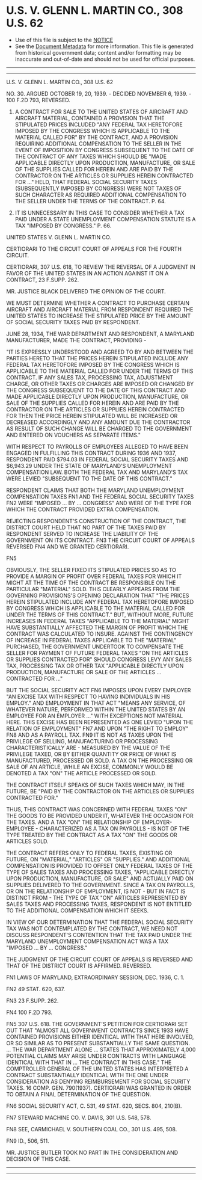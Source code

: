 ---
---

# U.S. V. GLENN L. MARTIN CO., 308 U.S. 62

* Use of this file is subject to the [NOTICE](https://github.com/publicdocs/notice/blob/master/NOTICE)
* See the [Document Metadata](../../../) for more information.
  This file is generated from historical government data; content and/or formatting may be inaccurate and out-of-date and should not be used for official purposes.

----------
----------

U.S. V. GLENN L. MARTIN CO., 308 U.S. 62

NO. 30.  ARGUED OCTOBER 19, 20, 1939.  - DECIDED NOVEMBER 6, 1939.  - 100 F.2D 793, REVERSED.

1.  A CONTRACT FOR SALE TO THE UNITED STATES OF AIRCRAFT AND AIRCRAFT MATERIAL, CONTAINED A PROVISION THAT THE STIPULATED PRICES INCLUDED "ANY FEDERAL TAX HERETOFORE IMPOSED BY THE CONGRESS WHICH IS APPLICABLE TO THE MATERIAL CALLED FOR" BY THE CONTRACT, AND A PROVISION REQUIRING ADDITIONAL COMPENSATION TO THE SELLER IN THE EVENT OF IMPOSITION BY CONGRESS SUBSEQUENT TO THE DATE OF THE CONTRACT OF ANY TAXES WHICH SHOULD BE "MADE APPLICABLE DIRECTLY UPON PRODUCTION, MANUFACTURE, OR SALE OF THE SUPPLIES CALLED FOR HEREIN AND ARE PAID BY THE CONTRACTOR ON THE ARTICLES OR SUPPLIES HEREIN CONTRACTED FOR  ..."  HELD, THAT FEDERAL SOCIAL SECURITY TAXES (SUBSEQUENTLY IMPOSED BY CONGRESS) WERE NOT TAXES OF SUCH CHARACTER AS REQUIRED ADDITIONAL COMPENSATION TO THE SELLER UNDER THE TERMS OF THE CONTRACT.  P. 64.

2.  IT IS UNNECESSARY IN THIS CASE TO CONSIDER WHETHER A TAX PAID UNDER A STATE UNEMPLOYMENT COMPENSATION STATUTE IS A TAX "IMPOSED BY CONGRESS."  P. 66.

UNITED STATES V. GLENN L. MARTIN CO.

CERTIORARI TO THE CIRCUIT COURT OF APPEALS FOR THE FOURTH CIRCUIT.

CERTIORARI, 307 U.S. 618, TO REVIEW THE REVERSAL OF A JUDGMENT IN FAVOR OF THE UNITED STATES IN AN ACTION AGAINST IT ON A CONTRACT, 23 F.SUPP.  262.

MR. JUSTICE BLACK DELIVERED THE OPINION OF THE COURT.

WE MUST DETERMINE WHETHER A CONTRACT TO PURCHASE CERTAIN AIRCRAFT AND AIRCRAFT MATERIAL FROM RESPONDENT REQUIRED THE UNITED STATES TO INCREASE THE STIPULATED PRICE BY THE AMOUNT OF SOCIAL SECURITY TAXES PAID BY RESPONDENT.

JUNE 28, 1934, THE WAR DEPARTMENT AND RESPONDENT, A MARYLAND MANUFACTURER, MADE THE CONTRACT, PROVIDING -

"IT IS EXPRESSLY UNDERSTOOD AND AGREED TO BY AND BETWEEN THE PARTIES HERETO THAT THE PRICES HEREIN STIPULATED INCLUDE ANY FEDERAL TAX HERETOFORE IMPOSED BY THE CONGRESS WHICH IS APPLICABLE TO THE MATERIAL CALLED FOR UNDER THE TERMS OF THIS CONTRACT.  IF ANY SALES TAX, PROCESSING TAX, ADJUSTMENT CHARGE, OR OTHER TAXES OR CHARGES ARE IMPOSED OR CHANGED BY THE CONGRESS SUBSEQUENT TO THE DATE OF THIS CONTRACT AND MADE APPLICABLE DIRECTLY UPON PRODUCTION, MANUFACTURE, OR SALE OF THE SUPPLIES CALLED FOR HEREIN AND ARE PAID BY THE CONTRACTOR ON THE ARTICLES OR SUPPLIES HEREIN CONTRACTED FOR THEN THE PRICE HEREIN STIPULATED WILL BE INCREASED OR DECREASED ACCORDINGLY AND ANY AMOUNT DUE THE CONTRACTOR AS RESULT OF SUCH CHANGE WILL BE CHARGED TO THE GOVERNMENT AND ENTERED ON VOUCHERS AS SEPARATE ITEMS."

WITH RESPECT TO PAYROLLS OF EMPLOYEES ALLEGED TO HAVE BEEN ENGAGED IN FULFILLING THIS CONTRACT DURING 1936 AND 1937, RESPONDENT PAID $794.03 IN FEDERAL SOCIAL SECURITY TAXES AND $6,943.29 UNDER THE STATE OF MARYLAND'S UNEMPLOYMENT COMPENSATION LAW.  BOTH THE FEDERAL TAX AND MARYLAND'S TAX WERE LEVIED "SUBSEQUENT TO THE DATE OF THIS CONTRACT."

RESPONDENT CLAIMS THAT BOTH THE MARYLAND UNEMPLOYMENT COMPENSATION TAXES FN1  AND THE FEDERAL SOCIAL SECURITY TAXES  FN2  WERE "IMPOSED ...  BY  ...  CONGRESS" AND WERE OF THE TYPE FOR WHICH THE CONTRACT PROVIDED EXTRA COMPENSATION.

REJECTING RESPONDENT'S CONSTRUCTION OF THE CONTRACT, THE DISTRICT COURT HELD THAT NO PART OF THE TAXES PAID BY RESPONDENT SERVED TO INCREASE THE LIABILITY OF THE GOVERNMENT ON ITS CONTRACT.  FN3 THE CIRCUIT COURT OF APPEALS REVERSED  FN4  AND WE GRANTED CERTIORARI.

FN5

OBVIOUSLY, THE SELLER FIXED ITS STIPULATED PRICES SO AS TO PROVIDE A MARGIN OF PROFIT OVER FEDERAL TAXES FOR WHICH IT MIGHT AT THE TIME OF THE CONTRACT BE RESPONSIBLE ON THE PARTICULAR "MATERIAL" SOLD.  THIS CLEARLY APPEARS FROM THE GOVERNING PROVISIONS'S OPENING DECLARATION THAT "THE PRICES HEREIN STIPULATED INCLUDE ANY FEDERAL TAX HERETOFORE IMPOSED BY CONGRESS WHICH IS APPLICABLE TO THE MATERIAL CALLED FOR UNDER THE TERMS OF THIS CONTRACT."  BUT, WITHOUT MORE, FUTURE INCREASES IN FEDERAL TAXES "APPLICABLE TO THE MATERIAL" MIGHT HAVE SUBSTANTIALLY AFFECTED THE MARGIN OF PROFIT WHICH THE CONTRACT WAS CALCULATED TO INSURE.  AGAINST THE CONTINGENCY OF INCREASE IN FEDERAL TAXES APPLICABLE TO THE "MATERIAL" PURCHASED, THE GOVERNMENT UNDERTOOK TO COMPENSATE THE SELLER FOR PAYMENT OF FUTURE FEDERAL TAXES "ON THE ARTICLES OR SUPPLIES CONTRACTED FOR" SHOULD CONGRESS LEVY ANY SALES TAX, PROCESSING TAX OR OTHER TAX "APPLICABLE DIRECTLY UPON PRODUCTION, MANUFACTURE OR SALE OF THE ARTICLES  ...  CONTRACTED FOR  ..."

BUT THE SOCIAL SECURITY ACT  FN6  IMPOSES UPON EVERY EMPLOYER "AN EXCISE TAX WITH RESPECT TO HAVING INDIVIDUALS IN HIS EMPLOY."  AND EMPLOYMENT IN THAT ACT "MEANS ANY SERVICE, OF WHATEVER NATURE, PERFORMED WITHIN THE UNITED STATES BY AN EMPLOYEE FOR AN EMPLOYER ..."  WITH EXCEPTIONS NOT MATERIAL HERE.  THIS EXCISE HAS BEEN REPRESENTED AS ONE LEVIED "UPON THE RELATION OF EMPLOYMENT"  FN7  AND UPON "THE RIGHT TO EMPLOY"  FN8  AND AS A PAYROLL TAX.  FN9  IT IS NOT AS TAXES UPON THE PRIVILEGE OF SELLING, MANUFACTURING OR PROCESSING CHARACTERISTICALLY ARE - MEASURED BY THE VALUE OF THE PRIVILEGE TAXED, OR BY EITHER QUANTITY OR PRICE OF WHAT IS MANUFACTURED, PROCESSED OR SOLD.  A TAX ON THE PROCESSING OR SALE OF AN ARTICLE, WHILE AN EXCISE, COMMONLY WOULD BE DENOTED A TAX "ON" THE ARTICLE PROCESSED OR SOLD.

THE CONTRACT ITSELF SPEAKS OF SUCH TAXES WHICH MAY, IN THE FUTURE, BE "PAID BY THE CONTRACTOR ON THE ARTICLES OR SUPPLIES CONTRACTED FOR."

THUS, THIS CONTRACT WAS CONCERNED WITH FEDERAL TAXES "ON" THE GOODS TO BE PROVIDED UNDER IT, WHATEVER THE OCCASION FOR THE TAXES.  AND A TAX "ON" THE RELATIONSHIP OF EMPLOYER-EMPLOYEE - CHARACTERIZED AS A TAX ON PAYROLLS - IS NOT OF THE TYPE TREATED BY THE CONTRACT AS A TAX "ON" THE GOODS OR ARTICLES SOLD.

THE CONTRACT REFERS ONLY TO FEDERAL TAXES, EXISTING OR FUTURE, ON "MATERIAL," "ARTICLES" OR "SUPPLIES."  AND ADDITIONAL COMPENSATION IS PROVIDED TO OFFSET ONLY FEDERAL TAXES OF THE TYPE OF SALES TAXES AND PROCESSING TAXES, "APPLICABLE DIRECTLY UPON PRODUCTION, MANUFACTURE, OR SALE" AND ACTUALLY PAID ON SUPPLIES DELIVERED TO THE GOVERNMENT.  SINCE A TAX ON PAYROLLS, OR ON THE RELATIONSHIP OF EMPLOYMENT, IS NOT - BUT IN FACT IS DISTINCT FROM - THE TYPE OF TAX "ON" ARTICLES REPRESENTED BY SALES TAXES AND PROCESSING TAXES, RESPONDENT IS NOT ENTITLED TO THE ADDITIONAL COMPENSATION WHICH IT SEEKS.

IN VIEW OF OUR DETERMINATION THAT THE FEDERAL SOCIAL SECURITY TAX WAS NOT CONTEMPLATED BY THE CONTRACT, WE NEED NOT DISCUSS RESPONDENT'S CONTENTION THAT THE TAX PAID UNDER THE MARYLAND UNEMPLOYMENT COMPENSATION ACT WAS A TAX "IMPOSED  ...  BY  ...  CONGRESS."

THE JUDGMENT OF THE CIRCUIT COURT OF APPEALS IS REVERSED AND THAT OF THE DISTRICT COURT IS AFFIRMED.  REVERSED.

FN1  LAWS OF MARYLAND, EXTRAORDINARY SESSION, DEC. 1936, C. 1.

FN2  49 STAT. 620, 637.

FN3  23 F.SUPP.  262.

FN4  100 F.2D 793.

FN5  307 U.S. 618.  THE GOVERNMENT'S PETITION FOR CERTIORARI SET OUT THAT "ALMOST ALL GOVERNMENT CONTRACTS SINCE 1933 HAVE CONTAINED PROVISIONS EITHER IDENTICAL WITH THAT HERE INVOLVED, OR SO SIMILAR AS TO PRESENT SUBSTANTIALLY THE SAME QUESTION.  ...  THE WAR DEPARTMENT ALONE  ...  STATES THAT APPROXIMATELY 4,000 POTENTIAL CLAIMS MAY ARISE UNDER CONTRACTS WITH LANGUAGE IDENTICAL WITH THAT IN  ...  THE CONTRACT IN THIS CASE."  THE COMPTROLLER GENERAL OF THE UNITED STATES HAS INTERPRETED A CONTRACT SUBSTANTIALLY IDENTICAL WITH THE ONE UNDER CONSIDERATION AS DENYING REIMBURSEMENT FOR SOCIAL SECURITY TAXES.  16 COMP. GEN. 790(1937).  CERTIORARI WAS GRANTED IN ORDER TO OBTAIN A FINAL DETERMINATION OF THE QUESTION.

FN6  SOCIAL SECURITY ACT, C. 531, 49 STAT. 620, SECS. 804, 210(B).

FN7  STEWARD MACHINE CO. V. DAVIS, 301 U.S. 548, 578.

FN8  SEE, CARMICHAEL V. SOUTHERN COAL CO., 301 U.S. 495, 508.

FN9  ID., 506, 511.

MR. JUSTICE BUTLER TOOK NO PART IN THE CONSIDERATION AND DECISION OF THIS CASE.


----------
----------

